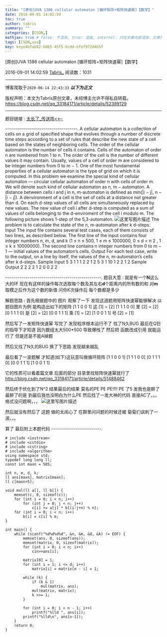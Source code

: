 ```yaml
---
title: "[原创]UVA 1386 cellular automaton [循环矩阵+矩阵快速幂]【数学】"
date: 2016-09-01 14:02:59
toc: true
author: tabris
summary: ""
categories: [CSDN,]
mathjax: true # false: 不渲染, true: 渲染, internal: 只在文章内部渲染，文章列表中不渲染
tags: [CSDN,uva]
key: keye4bfab82-b865-45f5-bcdd-bfef972d4b5f
---
```


[原创]UVA 1386 cellular automaton [循环矩阵+矩阵快速幂]【数学】

2016-09-01 14:02:59  [Tabris_](https://me.csdn.net/qq_33184171) 阅读数：1031

---

博客爬取于`2020-06-14 22:43:33`
***以下为正文***

版权声明：本文为Tabris原创文章，未经博主允许不得私自转载。
https://blog.csdn.net/qq_33184171/article/details/52399129

<!-- more -->

---

题目链接 : [太长了_传送阵<<--](https://uva.onlinejudge.org/index.php?option=com_onlinejudge&Itemid=8&category=446&page=show_problem&problem=4132)

------------------------------------.
A cellular automaton is a collection of cells on a grid of specified shape that evolves through a number
of discrete time steps according to a set of rules that describe the new state of a cell based on the states
of neighboring cells. The order of the cellular automaton is the number of cells it contains. Cells of the
automaton of order n are numbered from 1 to n.
The order of the cell is the number of different values it may contain. Usually, values of a cell of
order m are considered to be integer numbers from 0 to m − 1.
One of the most fundamental properties of a cellular automaton is the type of grid on which it
is computed. In this problem we examine the special kind of cellular automaton — circular cellular
automaton of order n with cells of order m. We will denote such kind of cellular automaton as n, m −
automaton.
A distance between cells i and j in n, m-automaton is defined as min(|i − j|, n − |i − j|). A denvironment
of a cell is the set of cells at a distance not greater than d.
On each d-step values of all cells are simultaneously replaced by new values. The new value of cell i
after d-step is computed as a sum of values of cells belonging to the d-enviroment of the cell i modulo
m.
The following picture shows 1-step of the 5,3-automaton.
![这里写图片描述](http://img.blog.csdn.net/20160901134908364)
The problem is to calculate the state of the n, m-automaton after k d-steps.
Input
The input file contains several test cases, each of them consists of two lines, as described below.
The first line of the input contains four integer numbers n, m, d, and k (1 ≤ n ≤ 500, 1 ≤ m ≤
1000000, 0 ≤ d < n
2
, 1 ≤ k ≤ 10000000). The second line contains n integer numbers from 0 to m − 1
— initial values of the automaton’s cells.
Output
For each test case, write to the output, on a line by itself, the values of the n, m-automaton’s cells after
k d-steps.
Sample Input
5 3 1 1
1 2 2 1 2
5 3 1 10
1 2 2 1 2
Sample Output
2 2 2 2 1
2 0 0 2 2

------------------------------------------------.
题目大意 :
就是有一个**N**这么大的环   现在有这样的操作每次选取每个数及其左右**d**个距离内的所有数的和 对**m**取模之后作为这个数的新值  问你K次操作后 每个数都是多少

解题思路 :
首先根据题中的  图片 观察了一下  发现这道题用矩阵快速幂能够解决
以题目图片为例 能构造出如下的矩阵
[1 1 0 0 1]  这 [1] = [2]
[1 1 1 0 0]  里 [2] = [2]
[0 1 1 1 0]  是 [2] = [2]
[0 0 1 1 1]  乘 [1] = [2]
[1 0 0 1 1]  号 [2] = [1]

然后写了一发矩阵快速幂
写完了 发现程序根本运行不了
找了N久BUG 最后在Q巨的指导下才知道 因为数组太大500*500 导致爆栈了
然后把 函数改成引用  就能运行了 但是还是不能A掉题

然后又找了N久的BUG 换了下思路 发现越来越乱

最后看了一波题解 才知道(如下)这玩意叫做循环矩阵
[1 1 0 0 1]
[1 1 1 0 0]
[0 1 1 1 0]
[0 0 1 1 1]
[1 0 0 1 1]

它的性质可以看着篇文章 后面的部分  目录里找矩阵快速幂就行了
http://blog.csdn.net/qq_33184171/article/details/51488462

然后终于优化到了N^2
结果最后的结果 莫名的PE PE PE!!!!  PE 了5 发我也是醉了  最醉了的是 到最后我也没明白为什么PE
然后找了一发大神的代码 直接AC了。。。
格式没问题啊，，，
![这里写图片描述](http://img.blog.csdn.net/20160901140003404)

然后就没有然后了  这题 做的太闹心了  在群里问问题的时候还被 菊菊们讽刺了一波。。。


算了  最后附上本题代码
-------------------------.
```忧伤.jpg
# include <iostream>
# include <cstdio>
# include <cstring>
# include <algorithm>
using namespace std;
typedef long long ll;
const int maxn = 505;

int n, m, d, k;
ll ans[maxn], matrix[maxn];
ll c[maxn+5];

void mul(ll a[], ll b[]) {
    memset(c, 0, sizeof(c));
    for (int i = 0; i < n; i++)
        for (int j = 0; j < n; j++)
            c[i] += a[j] * b[(i-j+n) % n];
    for (int i = 0; i < n; i++)
        b[i] = c[i] % m;
}

int main() {
    while (scanf("%d%d%d%d", &n, &m, &d, &k) != EOF) {
        memset(ans, 0, sizeof(ans));
        memset(matrix, 0, sizeof(matrix));
        for (int i = 0; i < n; i++)
            cin>>ans[i];

        matrix[0] = 1;
        for (int i = 1; i <= d; i++)
            matrix[i] = matrix[n - i] = 1;

        while (k) {
            if (k & 1)
                mul(matrix, ans);
            mul(matrix, matrix);
            k >>= 1;
        }

        for (int i = 0; i < n - 1; i++)
            printf("%lld ", ans[i]);
        printf("%lld\n", ans[n-1]);
    }
    return 0;
}
```
